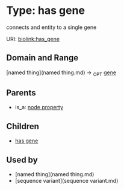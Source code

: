 
# Type: has gene


connects and entity to a single gene

URI: [biolink:has_gene](https://w3id.org/biolink/vocab/has_gene)


## Domain and Range

[named thing](named thing.md) ->  <sub>OPT</sub> [gene](gene.md)

## Parents

 *  is_a: [node property](node_property.md)

## Children

 *  [has gene](sequence_variant_has_gene.md)

## Used by

 * [named thing](named thing.md)
 * [sequence variant](sequence variant.md)
